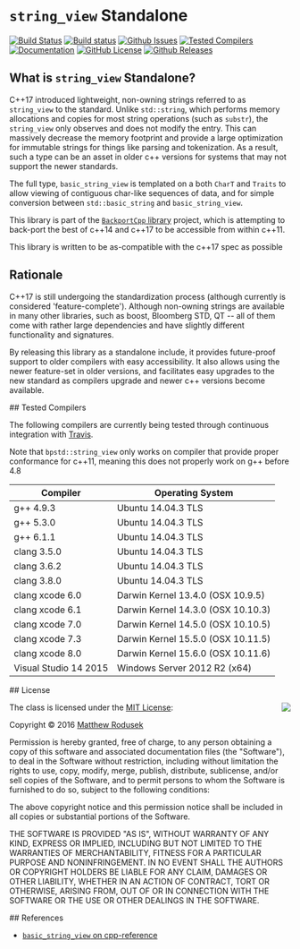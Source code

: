 # `string_view` Standalone

[![Build Status](https://travis-ci.org/bitwizeshift/string_view-standalone.svg?branch=master)](https://travis-ci.org/bitwizeshift/string_view-standalone)
[![Build status](https://ci.appveyor.com/api/projects/status/98yc6b07luvi8b7j?svg=true)](https://ci.appveyor.com/project/bitwizeshift/string-view-standalone)
[![Github Issues](https://img.shields.io/github/issues/bitwizeshift/string_view-standalone.svg)](http://github.com/bitwizeshift/string_view-standalone/issues)
[![Tested Compilers](https://img.shields.io/badge/compilers-gcc%20%7C%20clang-blue.svg)](#tested-compilers)
[![Documentation](https://img.shields.io/badge/docs-doxygen-blue.svg)](http://bitwizeshift.github.io/string_view-standalone)
[![GitHub License](https://img.shields.io/badge/license-MIT-blue.svg)](https://raw.githubusercontent.com/bitwizeshift/string_view-standalone/master/LICENSE.md)
[![Github Releases](https://img.shields.io/github/release/bitwizeshift/Lazy.svg)](https://github.com/bitwizeshift/string_view-standalone/releases)

## What is `string_view` Standalone?

C++17 introduced lightweight, non-owning strings referred to as `string_view` to the standard. Unlike `std::string`, which performs memory allocations
and copies for most string operations (such as `substr`), the `string_view` only observes and does not modify the entry.
This can massively decrease the memory footprint and provide a large optimization for immutable strings for things like parsing and tokenization. As a 
result, such a type can be an asset in older c++ versions for systems that may not support the newer standards.

The full type, `basic_string_view` is templated on a both `CharT` and `Traits` to allow viewing of contiguous char-like sequences of data, and for
simple conversion between `std::basic_string` and `basic_string_view`. 

This library is part of the [`BackportCpp` library](https://github.com/bitwizeshift/backportcpp) project, which is attempting to back-port the best of c++14 and c++17 to be accessible from within c++11.

This library is written to be as-compatible with the c++17 spec as possible

## Rationale

C++17 is still undergoing the standardization process (although currently is considered 'feature-complete'). Although non-owning strings are available in 
many other libraries, such as boost, Bloomberg STD, QT -- all of them come with rather large dependencies and have slightly different functionality and
signatures.

By releasing this library as a standalone include, it provides future-proof support to older compilers with easy accessibility. 
It also allows using the newer feature-set in older versions, and facilitates easy upgrades to the new standard as compilers upgrade and newer 
c++ versions become available.

##<a name="tested-compilers"></a> Tested Compilers

The following compilers are currently being tested through continuous integration with [Travis](https://travis-ci.org/bitwizeshift/string_view-standalone).

Note that `bpstd::string_view` only works on compiler that provide proper conformance for c++11, meaning this
does not properly work on g++ before 4.8 

| Compiler              | Operating System                   |
|-----------------------|------------------------------------|
| g++ 4.9.3             | Ubuntu 14.04.3 TLS                 |
| g++ 5.3.0             | Ubuntu 14.04.3 TLS                 |
| g++ 6.1.1             | Ubuntu 14.04.3 TLS                 |
| clang 3.5.0           | Ubuntu 14.04.3 TLS                 |
| clang 3.6.2           | Ubuntu 14.04.3 TLS                 |
| clang 3.8.0           | Ubuntu 14.04.3 TLS                 |
| clang xcode 6.0       | Darwin Kernel 13.4.0 (OSX 10.9.5)  |
| clang xcode 6.1       | Darwin Kernel 14.3.0 (OSX 10.10.3) |
| clang xcode 7.0       | Darwin Kernel 14.5.0 (OSX 10.10.5) |
| clang xcode 7.3       | Darwin Kernel 15.5.0 (OSX 10.11.5) |
| clang xcode 8.0       | Darwin Kernel 15.6.0 (OSX 10.11.6) |
| Visual Studio 14 2015	| Windows Server 2012 R2 (x64)       |

##<a name="license"></a> License

<img align="right" src="http://opensource.org/trademarks/opensource/OSI-Approved-License-100x137.png">

The class is licensed under the [MIT License](http://opensource.org/licenses/MIT):

Copyright &copy; 2016 [Matthew Rodusek](http://rodusek.me/)

Permission is hereby granted, free of charge, to any person obtaining a copy
of this software and associated documentation files (the "Software"), to deal
in the Software without restriction, including without limitation the rights
to use, copy, modify, merge, publish, distribute, sublicense, and/or sell
copies of the Software, and to permit persons to whom the Software is
furnished to do so, subject to the following conditions:

The above copyright notice and this permission notice shall be included in all
copies or substantial portions of the Software.

THE SOFTWARE IS PROVIDED "AS IS", WITHOUT WARRANTY OF ANY KIND, EXPRESS OR
IMPLIED, INCLUDING BUT NOT LIMITED TO THE WARRANTIES OF MERCHANTABILITY,
FITNESS FOR A PARTICULAR PURPOSE AND NONINFRINGEMENT. IN NO EVENT SHALL THE
AUTHORS OR COPYRIGHT HOLDERS BE LIABLE FOR ANY CLAIM, DAMAGES OR OTHER
LIABILITY, WHETHER IN AN ACTION OF CONTRACT, TORT OR OTHERWISE, ARISING FROM,
OUT OF OR IN CONNECTION WITH THE SOFTWARE OR THE USE OR OTHER DEALINGS IN THE
SOFTWARE.

##<a name="references"></a> References

- [`basic_string_view` on cpp-reference](http://en.cppreference.com/w/cpp/string/basic_string_view)

